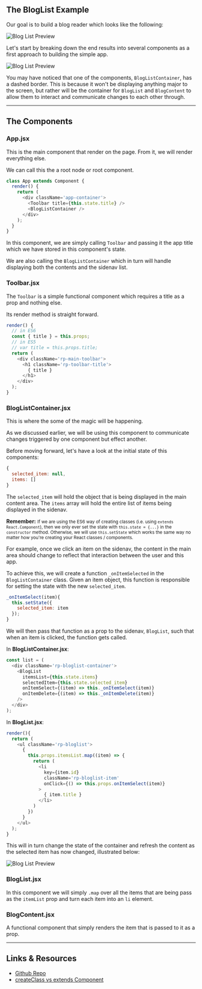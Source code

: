 ## The BlogList Example


Our goal is to build a blog reader which looks like the following:


![Blog List Preview][preview]


Let's start by breaking down the end results into several components as a first approach to building the simple app.


![Blog List Preview][breakdown_skeleton]


You may have noticed that one of the components, `BlogListContainer`, has a dashed border. This is because it won't be displaying anything major to the screen, but rather will be the container for `BlogList` and `BlogContent` to allow them to interact and communicate changes to each other through.


----


## The Components


### App.jsx


This is the main component that render on the page. From it, we will render everything else.


We can call this the a root node or root component.


```javascript
class App extends Component {
  render() {
    return (
      <div className='app-container'>
        <Toolbar title={this.state.title} />
        <BlogListContainer />
      </div>
    );
  }
}
```


In this component, we are simply calling `Toolbar` and passing it the app title which we have stored in this component's state.


We are also calling the `BlogListContainer` which in turn will handle displaying both the contents and the sidenav list.



### Toolbar.jsx


The `Toolbar` is a simple functional component which requires a title as a prop and nothing else.


Its render method is straight forward.


```javascript
render() {
  // in ES6
  const { title } = this.props;
  // in ES5
  // var title = this.props.title;
  return (
    <div className='rp-main-toolbar'>
      <h1 className='rp-toolbar-title'>
        { title }
      </h1>
    </div>
  );
}
```


### BlogListContainer.jsx


This is where the some of the magic will be happening.


As we discussed earlier, we will be using this component to communicate changes triggered by one component but effect another.


Before moving forward, let's have a look at the initial state of this components:


```javascript
{
  selected_item: null,
  items: []
}
```


The `selected_item` will hold the object that is being displayed in the main content area. The `items` array will hold the entire list of items being displayed in the sidenav.


**Remember:**
<small>If we are using the ES6 way of creating classes (i.e. using `extends React.Component`), then we only ever set the state with `this.state = {...}` in the `constructor` method. Otherwise, we will use `this.setState` which works the same way no matter how you're creating your React classes / components.</small>


For example, once we click an item on the sidenav, the content in the main area should change to reflect that interaction between the user and this app.


To achieve this, we will create a function `_onItemSelected` in the `BlogListContainer` class. Given an item object, this function is responsible for setting the state with the new `selected_item`.


```javascript
_onItemSelect(item){
  this.setState({
    selected_item: item
  });
}
```


We will then pass that function as a prop to the sidenav, `BlogList`, such that when an item is clicked, the function gets called.


In **BlogListContainer.jsx**:

```javascript
const list = (
  <div className='rp-bloglist-container'>
    <BlogList
      itemsList={this.state.items}
      selectedItem={this.state.selected_item}
      onItemSelect={(item) => this._onItemSelect(item)}
      onItemDelete={(item) => this._onItemDelete(item)}
    />
  </div>
);
```


In **BlogList.jsx**:

```javascript
render(){
  return (
    <ul className='rp-bloglist'>
      {
        this.props.itemsList.map((item) => {
          return (
            <li
              key={item.id}
              className='rp-bloglist-item'
              onClick={() => this.props.onItemSelect(item)}
            >
              { item.title }
            </li>
          )
        })
      }
    </ul>
  );
}
```


This will in turn change the state of the container and refresh the content as the selected item has now changed, illustrated below:


![Blog List Preview][bloglist_container_steps]


### BlogList.jsx

In this component we will simply `.map` over all the items that are being pass as the `itemList` prop and turn each item into an `li` element.


### BlogContent.jsx

A functional component that simply renders the item that is passed to it as a prop.

----

## Links & Resources

- [Github Repo](https://github.com/FaisalAl-Tameemi/react-sidelist-example)
- [createClass vs extends Component](https://toddmotto.com/react-create-class-versus-component/)


<!-- IMAGES -->
[preview]: https://cl.ly/141J1f44033y/Image%202016-07-19%20at%2010.19.45%20PM.png "Blog List Preview"
[breakdown_skeleton]: https://cl.ly/35193Z0q1f3f/Image%202016-07-19%20at%2010.35.03%20PM.png "Breakdown Skeleton"
[bloglist_container_steps]: https://cl.ly/052N2R1u2N30/Image%202016-07-19%20at%2010.52.40%20PM.png "Container Steps"
